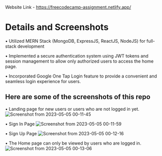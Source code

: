 Website Link - https://freecodecamp-assignment.netlify.app/

# Details and Screenshots


• Utilized MERN Stack (MongoDB, ExpressJS, ReactJS, NodeJS) for full-stack development

• Implemented a secure authentication system using JWT tokens and session management to allow only authorized users to access the
home page.

• Incorporated Google One Tap Login feature to provide a convenient and seamless login experience for users.



## Here are some of the screenshots of this repo

• Landing page for new users or users who are not logged in yet.
![Screenshot from 2023-05-05 00-11-45](https://github.com/Somu050600/FreeCodeCamp-Assignment/assets/119160374/b3c15e77-257c-40bb-bea1-5fcf08f3e4fd)

• Sign In Page
![Screenshot from 2023-05-05 00-11-59](https://github.com/Somu050600/FreeCodeCamp-Assignment/assets/119160374/27d64376-42e0-4032-a054-af5b8b14d9a9)

• Sign Up Page
![Screenshot from 2023-05-05 00-12-16](https://github.com/Somu050600/FreeCodeCamp-Assignment/assets/119160374/6fdb9eb8-34eb-4972-ac0e-71285f102835)

• The Home page can only be viewed by users who are logged in.
![Screenshot from 2023-05-05 00-13-06](https://github.com/Somu050600/FreeCodeCamp-Assignment/assets/119160374/5af3f2c9-c531-472a-a1c3-9e73f067d639)

